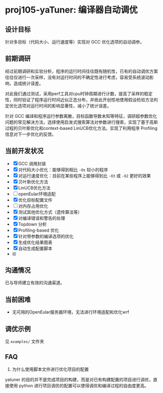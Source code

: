 # proj105-yaTuner: 编译器自动调优

## 设计目标

针对多目标（代码大小、运行速度等）实现对 GCC 优化选项的自动调参。

## 前期调研

经过前期调研和实验分析，程序的运行时间往往既有随机性，已有的自动调优方案往往仅进行一次采样，没有对运行时间的不确定性进行考虑，容易受系统波动影响，造成统计误差。

对此我们通过测试，采用perf工具对cpu时钟周期进行计数，提高了采样的稳定性，同时验证了程序运行时间近似正态分布，并依此开创性地使用假设检验方法判定优化选项对运行时间的影响显著性，减小了统计误差。

针对 GCC 编译和程序运行参数离散，目标函数导数未知等特征，调研超参数优化问题的常见解决方法，选择使用启发式搜索算法对参数进行搜索，实现了基于高斯过程的贝叶斯优化和context-based LinUCB优化方法。实现了利用程序 Profiling 信息对下一步优化的反馈。

## 当前开发状况

- [x] GCC 调用封装
- [x] 对代码大小优化：能够得到相比 `-Os` 较小的程序
- [x] 对运行速度优化：目前在某些程序上能够得到比 `-O3` 或 `-O2` 更好的效果
- [x] 贝叶斯优化方法
- [x] LinUCB优化方法
- [ ] openEular环境适配
- [x] 优化目标配置文件
- [ ] 对内存占用优化
- [x] 测试其他优化方式（遗传算法等）
- [x] 对编译错误和警告的处理
- [x] Topdown 分析
- [x] Profiling-based 优化
- [x] 针对带参数的编译选项的优化
- [x] 生成优化结果图表
- [x] 自动生成配置脚本
- [x] 

## 沟通情况

已与导师建立有效的沟通渠道。

## 当前困难

- 无可用的OpenEular服务器环境，无法进行环境适配和优化wrf 

## 调优示例

见 `examples/` 文件夹

## FAQ

1. 为什么使用脚本文件进行优化项目的配置

yatuner 的目的并不是完成项目的构建，而是对已有构建配置的项目进行调优，直接使用 python 进行项目调优的配置可以使得调优和编译过程的自由度更高。